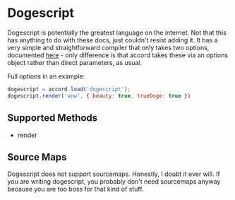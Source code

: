 # Dogescript
Dogescript is potentially the greatest language on the internet. Not that this has anything to do with these docs, just couldn't resist adding it. It has a very simple and straightforward compiler that only takes two options, documented [here](https://github.com/remixz/dogescript#javascript) - only difference is that accord takes these via an options object rather than direct parameters, as usual.

Full options in an example:

```js
dogescript = accord.load('dogescript');
dogescript.render('wow', { beauty: true, trueDoge: true })
```

## Supported Methods
 - render

## Source Maps

Dogescript does not support sourcemaps. Honestly, I doubt it ever will. If you are writing dogescript, you probably don't need sourcemaps anyway because you are too boss for that kind of stuff.
